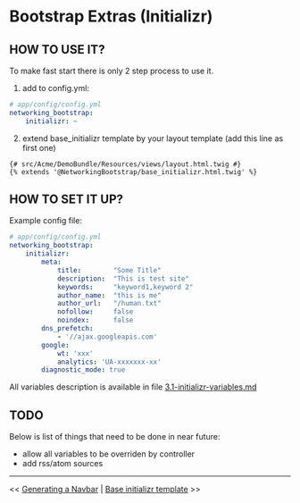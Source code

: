 Bootstrap Extras (Initializr)
================

HOW TO USE IT?
--------------
To make fast start there is only 2 step process to use it.

1. add to config.yml:

```yaml
# app/config/config.yml
networking_bootstrap:
    initializr: ~
```

2. extend base_initializr template by your layout template (add this line as first one)

```twig
{# src/Acme/DemoBundle/Resources/views/layout.html.twig #}
{% extends '@NetworkingBootstrap/base_initializr.html.twig' %}
```

HOW TO SET IT UP?
--------

Example config file:

```yaml
# app/config/config.yml
networking_bootstrap:
    initializr:
        meta:
            title:        "Some Title"
            description:  "This is test site"
            keywords:     "keyword1,keyword 2"
            author_name:  "this is me"
            author_url:   "/human.txt"
            nofollow:     false
            noindex:      false
        dns_prefetch:
            - '//ajax.googleapis.com'
        google:
            wt: 'xxx'
            analytics: 'UA-xxxxxxx-xx'
        diagnostic_mode: true
```

All variables description is available in file [3.1-initializr-variables.md](3.1-initializr-variables.md)

TODO
------
Below is list of things that need to be done in near future:

* allow all variables to be overriden by controller
* add rss/atom sources

---

<< [Generating a Navbar](2-navbars.md) | [Base initializr template](3.1-initializr-variables.md) >>
